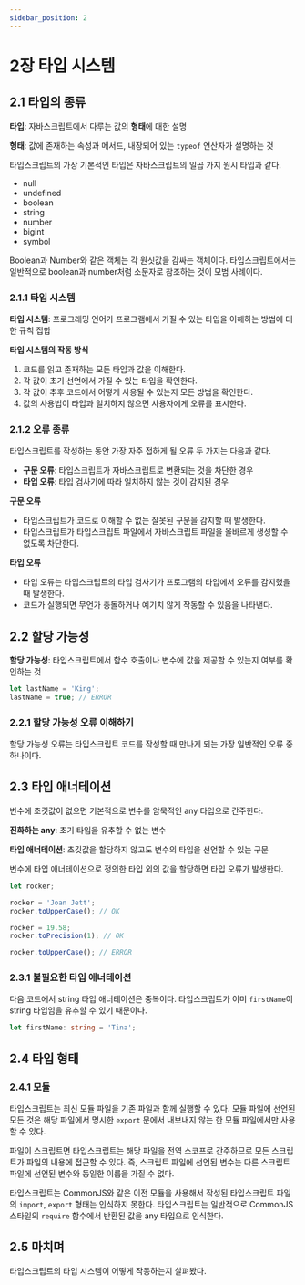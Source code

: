```yaml
---
sidebar_position: 2
---
```


# 2장 타입 시스템

## 2.1 타입의 종류

**타입**: 자바스크립트에서 다루는 값의 **형태**에 대한 설명

**형태**: 값에 존재하는 속성과 메서드, 내장되어 있는 `typeof` 연산자가 설명하는 것

타입스크립트의 가장 기본적인 타입은 자바스크립트의 일곱 가지 원시 타입과 같다.

- null
- undefined
- boolean
- string
- number
- bigint
- symbol

Boolean과 Number와 같은 객체는 각 원싯값을 감싸는 객체이다. 타입스크립트에서는 일반적으로 boolean과 number처럼 소문자로 참조하는 것이 모범 사례이다.

### 2.1.1 타입 시스템

**타입 시스템**: 프로그래밍 언어가 프로그램에서 가질 수 있는 타입을 이해하는 방법에 대한 규칙 집합

**타입 시스템의 작동 방식**

1. 코드를 읽고 존재하는 모든 타입과 값을 이해한다.
2. 각 값이 초기 선언에서 가질 수 있는 타입을 확인한다.
3. 각 값이 추후 코드에서 어떻게 사용될 수 있는지 모든 방법을 확인한다.
4. 값의 사용법이 타입과 일치하지 않으면 사용자에게 오류를 표시한다.

### 2.1.2 오류 종류

타입스크립트를 작성하는 동안 가장 자주 접하게 될 오류 두 가지는 다음과 같다.

- **구문 오류**: 타입스크립트가 자바스크립트로 변환되는 것을 차단한 경우
- **타입 오류**: 타입 검사기에 따라 일치하지 않는 것이 감지된 경우

**구문 오류**

- 타입스크립트가 코드로 이해할 수 없는 잘못된 구문을 감지할 때 발생한다.
- 타입스크립트가 타입스크립트 파일에서 자바스크립트 파일을 올바르게 생성할 수 없도록 차단한다.

**타입 오류**

- 타입 오류는 타입스크립트의 타입 검사기가 프로그램의 타입에서 오류를 감지했을 때 발생한다.
- 코드가 실행되면 무언가 충돌하거나 예기치 않게 작동할 수 있음을 나타낸다.

## 2.2 할당 가능성

**할당 가능성**: 타입스크립트에서 함수 호출이나 변수에 값을 제공할 수 있는지 여부를 확인하는 것

```ts
let lastName = 'King';
lastName = true; // ERROR
```

### 2.2.1 할당 가능성 오류 이해하기

할당 가능성 오류는 타입스크립트 코드를 작성할 때 만나게 되는 가장 일반적인 오류 중 하나이다.

## 2.3 타입 애너테이션

변수에 초깃값이 없으면 기본적으로 변수를 암묵적인 any 타입으로 간주한다.

**진화하는 any**: 초기 타입을 유추할 수 없는 변수

**타입 애너테이션**: 초깃값을 할당하지 않고도 변수의 타입을 선언할 수 있는 구문

변수에 타입 애너테이션으로 정의한 타입 외의 값을 할당하면 타입 오류가 발생한다.

```ts
let rocker;

rocker = 'Joan Jett';
rocker.toUpperCase(); // OK

rocker = 19.58;
rocker.toPrecision(1); // OK

rocker.toUpperCase(); // ERROR
```

### 2.3.1 불필요한 타입 애너테이션

다음 코드에서 string 타입 애너테이션은 중복이다. 타입스크립트가 이미 `firstName`이 string 타입임을 유추할 수 있기 때문이다.

```ts
let firstName: string = 'Tina';
```

## 2.4 타입 형태

### 2.4.1 모듈

타입스크립트는 최신 모듈 파일을 기존 파일과 함께 실행할 수 있다. 모듈 파일에 선언된 모든 것은 해당 파일에서 명시한 `export` 문에서 내보내지 않는 한 모듈 파일에서만 사용할 수 있다.

파일이 스크립트면 타입스크립트는 해당 파일을 전역 스코프로 간주하므로 모든 스크립트가 파일의 내용에 접근할 수 있다. 즉, 스크립트 파일에 선언된 변수는 다른 스크립트 파일에 선언된 변수와 동일한 이름을 가질 수 없다.

타입스크립트는 CommonJS와 같은 이전 모듈을 사용해서 작성된 타입스크립트 파일의 `import`, `export` 형태는 인식하지 못한다. 타입스크립트는 일반적으로 CommonJS 스타일의 `require` 함수에서 반환된 값을 any 타입으로 인식한다.

## 2.5 마치며

타입스크립트의 타입 시스템이 어떻게 작동하는지 살펴봤다.
